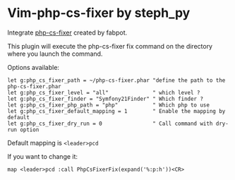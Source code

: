 Vim-php-cs-fixer by steph_py
============================

Integrate [php-cs-fixer](https://github.com/fabpot/PHP-CS-Fixer) created by fabpot.

This plugin will execute the php-cs-fixer fix command on the directory where you launch the command.

Options available:

```viml
let g:php_cs_fixer_path = ~/php-cs-fixer.phar "define the path to the php-cs-fixer.phar
let g:php_cs_fixer_level = "all"              " which level ?
let g:php_cs_fixer_finder = "Symfony21Finder" " Which finder ?
let g:php_cs_fixer_php_path = "php"           " Which php to use
let g:php_cs_fixer_default_mapping = 1        " Enable the mapping by default
let g:php_cs_fixer_dry_run = 0                " Call command with dry-run option
```

Default mapping is `<leader>pcd`

If you want to change it:

```viml
map <leader>pcd :call PhpCsFixerFix(expand('%:p:h'))<CR>
```
